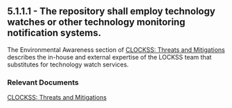 ## 5.1.1.1 - The repository shall employ technology watches or other technology monitoring notification systems.

The Environmental Awareness section of [CLOCKSS: Threats and
Mitigations](CLOCKSS:_Threats_and_Mitigations#Environmental_Awareness "wikilink")
describes the in-house and external expertise of the LOCKSS team that
substitutes for technology watch services.

### Relevant Documents

[CLOCKSS: Threats and
Mitigations](CLOCKSS:_Threats_and_Mitigations "wikilink")